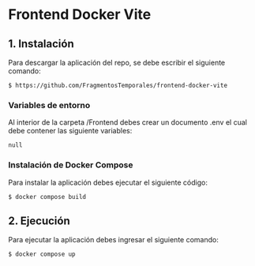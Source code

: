 # Frontend Docker Vite

## 1. Instalación

Para descargar la aplicación del repo, se debe escribir el siguiente comando:

```
$ https://github.com/FragmentosTemporales/frontend-docker-vite
```

### Variables de entorno

Al interior de la carpeta /Frontend debes crear un documento .env el cual debe contener las siguiente variables:

```
null
```

### Instalación de Docker Compose

Para instalar la aplicación debes ejecutar el siguiente código:

```
$ docker compose build
```

## 2. Ejecución

Para ejecutar la aplicación debes ingresar el siguiente comando:

```
$ docker compose up
```
